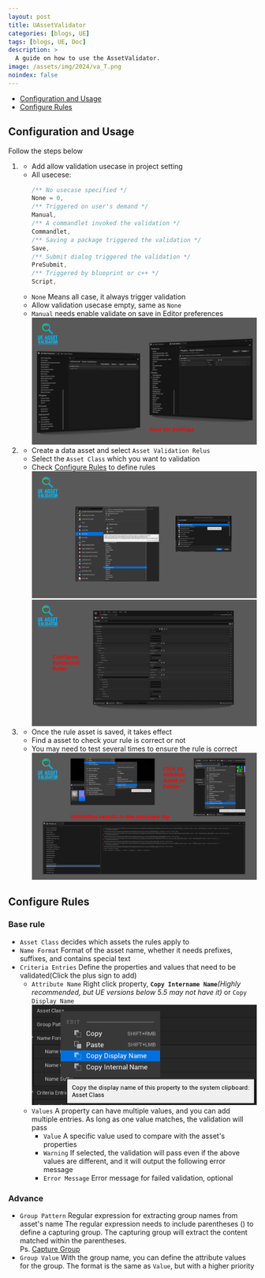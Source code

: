 ```yaml
---
layout: post
title: UAssetValidator
categories: [blogs, UE]
tags: [blogs, UE, Doc]
description: >
  A guide on how to use the AssetValidator.
image: /assets/img/2024/va_T.png
noindex: false
---
```


* [Configuration and Usage](#Configuration-and-Usage)
* [Configure Rules](#Configure-Rules)

## Configuration and Usage
Follow the steps below  
1.  - Add allow validation usecase in project setting  
    - All usecese:
      ```c++
      /** No usecase specified */
      None = 0,
      /** Triggered on user's demand */
      Manual,
      /** A commandlet invoked the validation */
      Commandlet,
      /** Saving a package triggered the validation */
      Save,
      /** Submit dialog triggered the validation */
      PreSubmit,
      /** Triggered by blueprint or c++ */
      Script,
      ```
    - `None` Means all case, it always trigger validation
    - Allow validation usecase empty, same as `None`  
    - `Manual` needs enable validate on save in Editor preferences  
    ![Editor settings](/assets/img/2024/va_s.png)  
1.  - Create a data asset and select `Asset Validation Relus`  
    - Select the `Asset Class` which you want to validation
    - Check [Configure Rules](#Configure-Rules) to define rules
    ![Create rule](/assets/img/2024/va_a.png)
    ![Configure rules](/assets/img/2024/va_c.png)  
1.  - Once the rule asset is saved, it takes effect
    - Find a asset to check your rule is correct or not
    - You may need to test several times to ensure the rule is correct
    ![Validation results](/assets/img/2024/va_r.png)  
## Configure Rules
### Base rule  

- `Asset Class` decides which assets the rules apply to  
- `Name Format` Format of the asset name, whether it needs prefixes, suffixes, and contains special text  
- `Criteria Entries` Define the properties and values that need to be validated(Click the plus sign to add)  
  - `Attribute Name` Right click property, **`Copy Intername Name`**_(Highly recommended, but UE versions below 5.5 may not have it)_ or `Copy Display Name` ![Copy Attribute Name](/assets/img/2024/va_rc.png)  
  - `Values` A property can have multiple values, and you can add multiple entries. As long as one value matches, the validation will pass  
    - `Value` A specific value used to compare with the asset's properties  
    - `Warning` If selected, the validation will pass even if the above values are different, and it will output the following error message  
    - `Error Message` Error message for failed validation, optional  
### Advance  

- `Group Pattern` Regular expression for extracting group names from asset's name
The regular expression needs to include parentheses () to define a capturing group.
The capturing group will extract the content matched within the parentheses.  
Ps. [Capture Group][1]  
- `Group Value` With the group name, you can define the attribute values for the group. The format is the same as `Value`, but with a higher priority 

[1]:https://www.regexone.com/lesson/capturing_groups